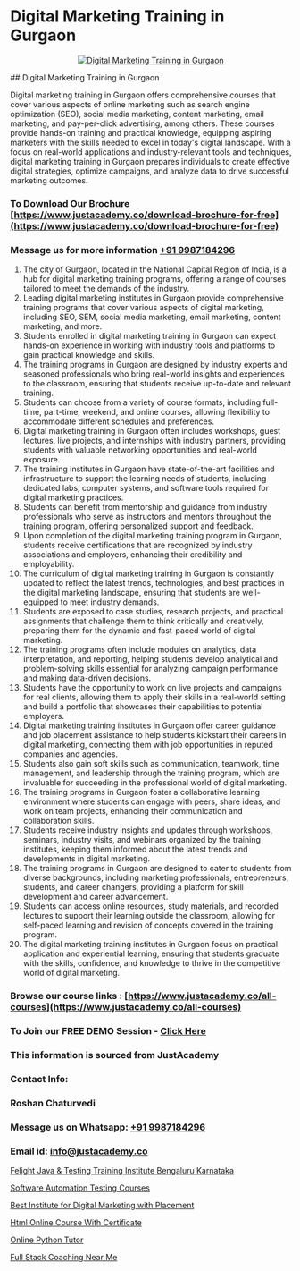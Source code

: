 # Digital Marketing Training in Gurgaon

<p align="center">
  <a href="https://justacademy.co/course-detail/digital-marketing">
    <img src="https://justacademy.co/storage2/course_image/1676636720_course_image.webp" alt="Digital Marketing Training in Gurgaon">
  </a>
</p>
## Digital Marketing Training in Gurgaon

Digital marketing training in Gurgaon offers comprehensive courses that cover various aspects of online marketing such as search engine optimization (SEO), social media marketing, content marketing, email marketing, and pay-per-click advertising, among others. These courses provide hands-on training and practical knowledge, equipping aspiring marketers with the skills needed to excel in today's digital landscape. With a focus on real-world applications and industry-relevant tools and techniques, digital marketing training in Gurgaon prepares individuals to create effective digital strategies, optimize campaigns, and analyze data to drive successful marketing outcomes.
### To Download Our Brochure [https://www.justacademy.co/download-brochure-for-free](https://www.justacademy.co/download-brochure-for-free)
### Message us for more information [+91 9987184296](https://api.whatsapp.com/send?phone=919987184296)
1) The city of Gurgaon, located in the National Capital Region of India, is a hub for digital marketing training programs, offering a range of courses tailored to meet the demands of the industry.
2) Leading digital marketing institutes in Gurgaon provide comprehensive training programs that cover various aspects of digital marketing, including SEO, SEM, social media marketing, email marketing, content marketing, and more.
3) Students enrolled in digital marketing training in Gurgaon can expect hands-on experience in working with industry tools and platforms to gain practical knowledge and skills.
4) The training programs in Gurgaon are designed by industry experts and seasoned professionals who bring real-world insights and experiences to the classroom, ensuring that students receive up-to-date and relevant training.
5) Students can choose from a variety of course formats, including full-time, part-time, weekend, and online courses, allowing flexibility to accommodate different schedules and preferences.
6) Digital marketing training in Gurgaon often includes workshops, guest lectures, live projects, and internships with industry partners, providing students with valuable networking opportunities and real-world exposure.
7) The training institutes in Gurgaon have state-of-the-art facilities and infrastructure to support the learning needs of students, including dedicated labs, computer systems, and software tools required for digital marketing practices.
8) Students can benefit from mentorship and guidance from industry professionals who serve as instructors and mentors throughout the training program, offering personalized support and feedback.
9) Upon completion of the digital marketing training program in Gurgaon, students receive certifications that are recognized by industry associations and employers, enhancing their credibility and employability.
10) The curriculum of digital marketing training in Gurgaon is constantly updated to reflect the latest trends, technologies, and best practices in the digital marketing landscape, ensuring that students are well-equipped to meet industry demands.
11) Students are exposed to case studies, research projects, and practical assignments that challenge them to think critically and creatively, preparing them for the dynamic and fast-paced world of digital marketing.
12) The training programs often include modules on analytics, data interpretation, and reporting, helping students develop analytical and problem-solving skills essential for analyzing campaign performance and making data-driven decisions.
13) Students have the opportunity to work on live projects and campaigns for real clients, allowing them to apply their skills in a real-world setting and build a portfolio that showcases their capabilities to potential employers.
14) Digital marketing training institutes in Gurgaon offer career guidance and job placement assistance to help students kickstart their careers in digital marketing, connecting them with job opportunities in reputed companies and agencies.
15) Students also gain soft skills such as communication, teamwork, time management, and leadership through the training program, which are invaluable for succeeding in the professional world of digital marketing.
16) The training programs in Gurgaon foster a collaborative learning environment where students can engage with peers, share ideas, and work on team projects, enhancing their communication and collaboration skills.
17) Students receive industry insights and updates through workshops, seminars, industry visits, and webinars organized by the training institutes, keeping them informed about the latest trends and developments in digital marketing.
18) The training programs in Gurgaon are designed to cater to students from diverse backgrounds, including marketing professionals, entrepreneurs, students, and career changers, providing a platform for skill development and career advancement.
19) Students can access online resources, study materials, and recorded lectures to support their learning outside the classroom, allowing for self-paced learning and revision of concepts covered in the training program.
20) The digital marketing training institutes in Gurgaon focus on practical application and experiential learning, ensuring that students graduate with the skills, confidence, and knowledge to thrive in the competitive world of digital marketing.

### Browse our course links : [https://www.justacademy.co/all-courses](https://www.justacademy.co/all-courses) 
### To Join our FREE DEMO Session - [Click Here](https://www.justacademy.co/register-for-course-demo)


### This information is sourced from JustAcademy
### Contact Info:
### Roshan Chaturvedi
### Message us on Whatsapp: [+91 9987184296](https://api.whatsapp.com/send?phone=919987184296)
### Email id: [info@justacademy.co](mailto:info@justacademy.co)
                
[Felight Java & Testing Training Institute Bengaluru Karnataka](https://www.linkedin.com/pulse/felight-java-testing-training-institute-bengaluru-csmle?trackingId=e%2F8G%2Bq2iu1551bmjRR%2FfDQ%3D%3D&lipi=urn%3Ali%3Apage%3Ad_flagship3_company_admin%3B84%2Br3TF5Sai5zePv40hxgg%3D%3D)

[Software Automation Testing Courses](https://www.linkedin.com/pulse/software-automation-testing-courses-justacademy-ahmedabad-tomse?trackingId=Lj5uLJ%2F1nsuj2IC1pWBkBQ%3D%3D&lipi=urn%3Ali%3Apage%3Ad_flagship3_company_admin%3BsgxkE5t4R9iHWE9515x%2Fgw%3D%3D)

[Best Institute for Digital Marketing with Placement](https://medium.com/@ranemanish460/best-institute-for-digital-marketing-with-placement-f8a6982d5e1c)

[Html Online Course With Certificate](https://medium.com/@roneet705/html-online-course-with-certificate-87f4dbad6e54)

[Online Python Tutor](https://justacademyin.github.io/justacademy/online-python-tutor)

[Full Stack Coaching Near Me](https://justacademyin.github.io/Articles/Full-Stack-Coaching-Near-Me)

